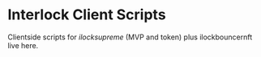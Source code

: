 # Interlock Client Scripts

Clientside scripts for _ilocksupreme_ (MVP and token) plus ilockbouncernft live here.
